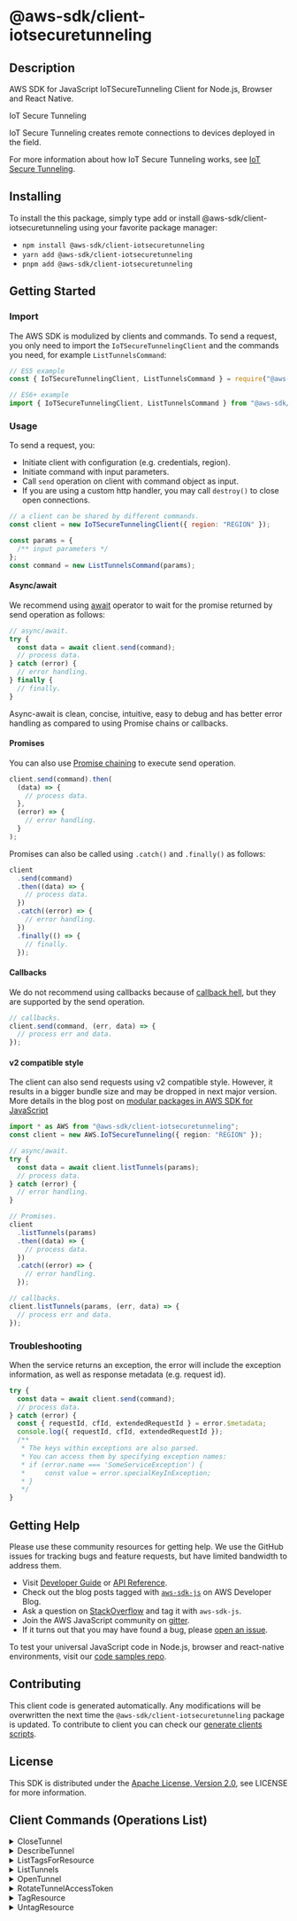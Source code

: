 <!-- generated file, do not edit directly -->

# @aws-sdk/client-iotsecuretunneling

## Description

AWS SDK for JavaScript IoTSecureTunneling Client for Node.js, Browser and React Native.

<fullname>IoT Secure Tunneling</fullname>

<p>IoT Secure Tunneling creates remote connections to devices deployed in the
field.</p>
<p>For more information about how IoT Secure Tunneling works, see <a href="https://docs.aws.amazon.com/iot/latest/developerguide/secure-tunneling.html">IoT
Secure Tunneling</a>.</p>

## Installing

To install the this package, simply type add or install @aws-sdk/client-iotsecuretunneling
using your favorite package manager:

- `npm install @aws-sdk/client-iotsecuretunneling`
- `yarn add @aws-sdk/client-iotsecuretunneling`
- `pnpm add @aws-sdk/client-iotsecuretunneling`

## Getting Started

### Import

The AWS SDK is modulized by clients and commands.
To send a request, you only need to import the `IoTSecureTunnelingClient` and
the commands you need, for example `ListTunnelsCommand`:

```js
// ES5 example
const { IoTSecureTunnelingClient, ListTunnelsCommand } = require("@aws-sdk/client-iotsecuretunneling");
```

```ts
// ES6+ example
import { IoTSecureTunnelingClient, ListTunnelsCommand } from "@aws-sdk/client-iotsecuretunneling";
```

### Usage

To send a request, you:

- Initiate client with configuration (e.g. credentials, region).
- Initiate command with input parameters.
- Call `send` operation on client with command object as input.
- If you are using a custom http handler, you may call `destroy()` to close open connections.

```js
// a client can be shared by different commands.
const client = new IoTSecureTunnelingClient({ region: "REGION" });

const params = {
  /** input parameters */
};
const command = new ListTunnelsCommand(params);
```

#### Async/await

We recommend using [await](https://developer.mozilla.org/en-US/docs/Web/JavaScript/Reference/Operators/await)
operator to wait for the promise returned by send operation as follows:

```js
// async/await.
try {
  const data = await client.send(command);
  // process data.
} catch (error) {
  // error handling.
} finally {
  // finally.
}
```

Async-await is clean, concise, intuitive, easy to debug and has better error handling
as compared to using Promise chains or callbacks.

#### Promises

You can also use [Promise chaining](https://developer.mozilla.org/en-US/docs/Web/JavaScript/Guide/Using_promises#chaining)
to execute send operation.

```js
client.send(command).then(
  (data) => {
    // process data.
  },
  (error) => {
    // error handling.
  }
);
```

Promises can also be called using `.catch()` and `.finally()` as follows:

```js
client
  .send(command)
  .then((data) => {
    // process data.
  })
  .catch((error) => {
    // error handling.
  })
  .finally(() => {
    // finally.
  });
```

#### Callbacks

We do not recommend using callbacks because of [callback hell](http://callbackhell.com/),
but they are supported by the send operation.

```js
// callbacks.
client.send(command, (err, data) => {
  // process err and data.
});
```

#### v2 compatible style

The client can also send requests using v2 compatible style.
However, it results in a bigger bundle size and may be dropped in next major version. More details in the blog post
on [modular packages in AWS SDK for JavaScript](https://aws.amazon.com/blogs/developer/modular-packages-in-aws-sdk-for-javascript/)

```ts
import * as AWS from "@aws-sdk/client-iotsecuretunneling";
const client = new AWS.IoTSecureTunneling({ region: "REGION" });

// async/await.
try {
  const data = await client.listTunnels(params);
  // process data.
} catch (error) {
  // error handling.
}

// Promises.
client
  .listTunnels(params)
  .then((data) => {
    // process data.
  })
  .catch((error) => {
    // error handling.
  });

// callbacks.
client.listTunnels(params, (err, data) => {
  // process err and data.
});
```

### Troubleshooting

When the service returns an exception, the error will include the exception information,
as well as response metadata (e.g. request id).

```js
try {
  const data = await client.send(command);
  // process data.
} catch (error) {
  const { requestId, cfId, extendedRequestId } = error.$metadata;
  console.log({ requestId, cfId, extendedRequestId });
  /**
   * The keys within exceptions are also parsed.
   * You can access them by specifying exception names:
   * if (error.name === 'SomeServiceException') {
   *     const value = error.specialKeyInException;
   * }
   */
}
```

## Getting Help

Please use these community resources for getting help.
We use the GitHub issues for tracking bugs and feature requests, but have limited bandwidth to address them.

- Visit [Developer Guide](https://docs.aws.amazon.com/sdk-for-javascript/v3/developer-guide/welcome.html)
  or [API Reference](https://docs.aws.amazon.com/AWSJavaScriptSDK/v3/latest/index.html).
- Check out the blog posts tagged with [`aws-sdk-js`](https://aws.amazon.com/blogs/developer/tag/aws-sdk-js/)
  on AWS Developer Blog.
- Ask a question on [StackOverflow](https://stackoverflow.com/questions/tagged/aws-sdk-js) and tag it with `aws-sdk-js`.
- Join the AWS JavaScript community on [gitter](https://gitter.im/aws/aws-sdk-js-v3).
- If it turns out that you may have found a bug, please [open an issue](https://github.com/aws/aws-sdk-js-v3/issues/new/choose).

To test your universal JavaScript code in Node.js, browser and react-native environments,
visit our [code samples repo](https://github.com/aws-samples/aws-sdk-js-tests).

## Contributing

This client code is generated automatically. Any modifications will be overwritten the next time the `@aws-sdk/client-iotsecuretunneling` package is updated.
To contribute to client you can check our [generate clients scripts](https://github.com/aws/aws-sdk-js-v3/tree/main/scripts/generate-clients).

## License

This SDK is distributed under the
[Apache License, Version 2.0](http://www.apache.org/licenses/LICENSE-2.0),
see LICENSE for more information.

## Client Commands (Operations List)

<details>
<summary>
CloseTunnel
</summary>

[Command API Reference](https://docs.aws.amazon.com/AWSJavaScriptSDK/v3/latest/clients/client-iotsecuretunneling/classes/closetunnelcommand.html) / [Input](https://docs.aws.amazon.com/AWSJavaScriptSDK/v3/latest/clients/client-iotsecuretunneling/interfaces/closetunnelcommandinput.html) / [Output](https://docs.aws.amazon.com/AWSJavaScriptSDK/v3/latest/clients/client-iotsecuretunneling/interfaces/closetunnelcommandoutput.html)

</details>
<details>
<summary>
DescribeTunnel
</summary>

[Command API Reference](https://docs.aws.amazon.com/AWSJavaScriptSDK/v3/latest/clients/client-iotsecuretunneling/classes/describetunnelcommand.html) / [Input](https://docs.aws.amazon.com/AWSJavaScriptSDK/v3/latest/clients/client-iotsecuretunneling/interfaces/describetunnelcommandinput.html) / [Output](https://docs.aws.amazon.com/AWSJavaScriptSDK/v3/latest/clients/client-iotsecuretunneling/interfaces/describetunnelcommandoutput.html)

</details>
<details>
<summary>
ListTagsForResource
</summary>

[Command API Reference](https://docs.aws.amazon.com/AWSJavaScriptSDK/v3/latest/clients/client-iotsecuretunneling/classes/listtagsforresourcecommand.html) / [Input](https://docs.aws.amazon.com/AWSJavaScriptSDK/v3/latest/clients/client-iotsecuretunneling/interfaces/listtagsforresourcecommandinput.html) / [Output](https://docs.aws.amazon.com/AWSJavaScriptSDK/v3/latest/clients/client-iotsecuretunneling/interfaces/listtagsforresourcecommandoutput.html)

</details>
<details>
<summary>
ListTunnels
</summary>

[Command API Reference](https://docs.aws.amazon.com/AWSJavaScriptSDK/v3/latest/clients/client-iotsecuretunneling/classes/listtunnelscommand.html) / [Input](https://docs.aws.amazon.com/AWSJavaScriptSDK/v3/latest/clients/client-iotsecuretunneling/interfaces/listtunnelscommandinput.html) / [Output](https://docs.aws.amazon.com/AWSJavaScriptSDK/v3/latest/clients/client-iotsecuretunneling/interfaces/listtunnelscommandoutput.html)

</details>
<details>
<summary>
OpenTunnel
</summary>

[Command API Reference](https://docs.aws.amazon.com/AWSJavaScriptSDK/v3/latest/clients/client-iotsecuretunneling/classes/opentunnelcommand.html) / [Input](https://docs.aws.amazon.com/AWSJavaScriptSDK/v3/latest/clients/client-iotsecuretunneling/interfaces/opentunnelcommandinput.html) / [Output](https://docs.aws.amazon.com/AWSJavaScriptSDK/v3/latest/clients/client-iotsecuretunneling/interfaces/opentunnelcommandoutput.html)

</details>
<details>
<summary>
RotateTunnelAccessToken
</summary>

[Command API Reference](https://docs.aws.amazon.com/AWSJavaScriptSDK/v3/latest/clients/client-iotsecuretunneling/classes/rotatetunnelaccesstokencommand.html) / [Input](https://docs.aws.amazon.com/AWSJavaScriptSDK/v3/latest/clients/client-iotsecuretunneling/interfaces/rotatetunnelaccesstokencommandinput.html) / [Output](https://docs.aws.amazon.com/AWSJavaScriptSDK/v3/latest/clients/client-iotsecuretunneling/interfaces/rotatetunnelaccesstokencommandoutput.html)

</details>
<details>
<summary>
TagResource
</summary>

[Command API Reference](https://docs.aws.amazon.com/AWSJavaScriptSDK/v3/latest/clients/client-iotsecuretunneling/classes/tagresourcecommand.html) / [Input](https://docs.aws.amazon.com/AWSJavaScriptSDK/v3/latest/clients/client-iotsecuretunneling/interfaces/tagresourcecommandinput.html) / [Output](https://docs.aws.amazon.com/AWSJavaScriptSDK/v3/latest/clients/client-iotsecuretunneling/interfaces/tagresourcecommandoutput.html)

</details>
<details>
<summary>
UntagResource
</summary>

[Command API Reference](https://docs.aws.amazon.com/AWSJavaScriptSDK/v3/latest/clients/client-iotsecuretunneling/classes/untagresourcecommand.html) / [Input](https://docs.aws.amazon.com/AWSJavaScriptSDK/v3/latest/clients/client-iotsecuretunneling/interfaces/untagresourcecommandinput.html) / [Output](https://docs.aws.amazon.com/AWSJavaScriptSDK/v3/latest/clients/client-iotsecuretunneling/interfaces/untagresourcecommandoutput.html)

</details>
